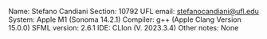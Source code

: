 Name: Stefano Candiani
Section: 10792
UFL email: stefanocandiani@ufl.edu
System: Apple M1 (Sonoma 14.2.1)
Compiler: g++ (Apple Clang Version 15.0.0)
SFML version: 2.6.1
IDE: CLIon (V. 2023.3.4)
Other notes: None